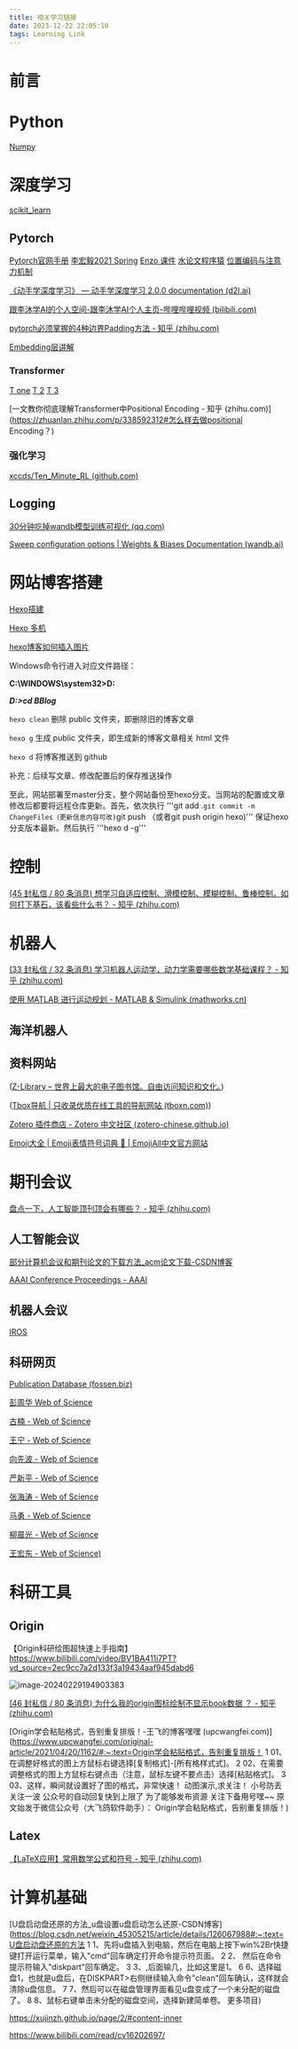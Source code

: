 ```yaml
---
title: 相关学习链接
date: 2023-12-22 22:05:10
tags: Learning Link
---
```


# 前言

 # Python

[Numpy](https://numpy.org.cn/)

# 深度学习
[scikit_learn](https://scikit-learn.org/stable/modules/preprocessing.html#standardization-or-mean-removal-and-variance-scaling)

## Pytorch
[Pytorch官网手册](https://pytorch.org/docs/stable/index.html)
[李宏毅2021 Spring](https://speech.ee.ntu.edu.tw/~hylee/ml/2021-spring.php)
[Enzo 课件](https://enzo-miman.github.io/#/README)
[水论文程序猿](https://www.cnblogs.com/nickchen121/p/15105048.html)
[位置编码与注意力机制](https://blog.csdn.net/qq_33746593/article/details/107202590)

[《动手学深度学习》 — 动手学深度学习 2.0.0 documentation (d2l.ai)](https://zh-v2.d2l.ai/)

[跟李沐学AI的个人空间-跟李沐学AI个人主页-哔哩哔哩视频 (bilibili.com)](https://space.bilibili.com/1567748478)

[pytorch必须掌握的4种边界Padding方法 - 知乎 (zhihu.com)](https://zhuanlan.zhihu.com/p/95368411)

[Embedding层讲解](https://allenwind.github.io/blog/8912/)

### Transformer
[T one](https://kazemnejad.com/blog/transformer_architecture_positional_encoding/#proposed-method)
[T 2](https://nlp.seas.harvard.edu/2018/04/03/attention.html#model-architecture)
[T 3](https://zhuanlan.zhihu.com/p/403433120)

[一文教你彻底理解Transformer中Positional Encoding - 知乎 (zhihu.com)](https://zhuanlan.zhihu.com/p/338592312#怎么样去做positional Encoding？)

### 强化学习

[xccds/Ten_Minute_RL (github.com)](https://github.com/xccds/Ten_Minute_RL)

## Logging

[30分钟吃掉wandb模型训练可视化 (qq.com)](https://mp.weixin.qq.com/s/9_gb7Fv8FKvYtjBSOev9Ag)

[Sweep configuration options | Weights & Biases Documentation (wandb.ai)](https://docs.wandb.ai/guides/sweeps/sweep-config-keys#early_terminate)


# 网站博客搭建

[Hexo搭建](https://zhuanlan.zhihu.com/p/547520780?utm_id=0)

[Hexo 多机](https://blog.csdn.net/K1052176873/article/details/122879462)

[hexo博客如何插入图片](https://zhuanlan.zhihu.com/p/265077468)

Windows命令行进入对应文件路径：

**C:\WINDOWS\system32>D:**

***D:\>cd BBlog***





`hexo clean` 删除 public 文件夹，即删除旧的博客文章

`hexo g` 生成 public 文件夹，即生成新的博客文章相关 html 文件

`hexo d` 将博客推送到 github

补充：后续写文章、修改配置后的保存推送操作

至此，网站部署至master分支，整个网站备份至hexo分支。当网站的配置或文章修改后都要将远程仓库更新。首先，依次执行
'''git add .``git commit -m ChangeFiles（更新信息内容可改)``git push （或者git push origin hexo)'''
保证hexo分支版本最新。然后执行
'''hexo d -g'''

# 控制

[(45 封私信 / 80 条消息) 想学习自适应控制、滑模控制、模糊控制、鲁棒控制，如何打下基石，该看些什么书？ - 知乎 (zhihu.com)](https://www.zhihu.com/question/25347270)

# 机器人

[(33 封私信 / 32 条消息) 学习机器人运动学，动力学需要哪些数学基础课程？ - 知乎 (zhihu.com)](https://www.zhihu.com/question/61879863/answer/3336818984)

[使用 MATLAB 进行运动规划 - MATLAB & Simulink (mathworks.cn)](https://ww2.mathworks.cn/campaigns/offers/next/getting-started-with-motion-planning-in-matlab-ebook.html?s_v1=55087&elqem=4398968_EM_CN_DIR_24-06_MOE-CG&elqTrackId=6bd354b4164d420abc2a42769ff7130b&elq=bbea92b2272a4984b74afc7fdcb53a20&elqaid=55087&elqat=1&elqCampaignId=20978)

## 海洋机器人

## 资料网站

([Z-Library – 世界上最大的电子图书馆。自由访问知识和文化。](https://zh.z-library.se/))

([Tbox导航 | 只收录优质在线工具的导航网站 (tboxn.com)](https://www.tboxn.com/#term-80))

[Zotero 插件商店 - Zotero 中文社区 (zotero-chinese.github.io)](https://zotero-chinese.github.io/zotero-plugins/#/)

[Emoji大全 | Emoji表情符号词典 📓 | EmojiAll中文官方网站](https://www.emojiall.com/zh-hans)

# 期刊会议

[盘点一下，人工智能顶刊顶会有哪些？ - 知乎 (zhihu.com)](https://zhuanlan.zhihu.com/p/585191008)

## 人工智能会议

[部分计算机会议和期刊论文的下载方法_acm论文下载-CSDN博客](https://blog.csdn.net/zffustb/article/details/114916952)

[AAAI Conference Proceedings - AAAI](https://aaai.org/aaai-publications/aaai-conference-proceedings/)

## 机器人会议

[IROS](https://ieeexplore.ieee.org/xpl/conhome/1000393/all-proceedings)

## 科研网页

[Publication Database (fossen.biz)](https://www.fossen.biz/publications/)

[彭周华 Web of Science](https://www.webofscience.com/wos/author/record/652943)

[古楠 - Web of Science ](https://www.webofscience.com/wos/author/record/1877572)

[王宁 - Web of Science](https://www.webofscience.com/wos/author/record/1821774)

[向先波 - Web of Science](https://www.webofscience.com/wos/author/record/1017232)

[严新平 - Web of Science](https://www.webofscience.com/wos/author/record/396948)

[张海涛 - Web of Science](https://www.webofscience.com/wos/author/record/217990)

[马勇 - Web of Science](https://www.webofscience.com/wos/author/record/2191269)

[柳晨光 - Web of Science](https://www.webofscience.com/wos/author/record/420875)

[王宏东 - Web of Science)](https://webofscience.clarivate.cn/wos/author/record/54691349)

# 科研工具

## Origin

【Origin科研绘图超快速上手指南】https://www.bilibili.com/video/BV1BA411i7PT?vd_source=2ec9cc7a2d133f3a19434aaf945dabd6

![image-20240229194903383](/相关学习连接/image-20240229194903383.png)

[(46 封私信 / 80 条消息) 为什么我的origin图标绘制不显示book数据 ？ - 知乎 (zhihu.com)](https://www.zhihu.com/question/525797309)

[Origin学会粘贴格式，告别重复排版！-王飞的博客嘿嘿 (upcwangfei.com)](https://www.upcwangfei.com/original-article/2021/04/20/1162/#:~:text=Origin学会粘贴格式，告别重复排版！ 1 01、在调整好格式的图上方鼠标右键选择[复制格式]-[所有格样式式]。 2 02、在需要调整格式的图上方鼠标右键点击（注意，鼠标左键不要点击）选择[粘贴格式]。 3 03、这样，瞬间就设置好了图的格式，非常快速！ 动图演示,求关注！ 小号防丢 关注一波 公众号的自动回复快到上限了 为了能够发布资源 关注下备用号嘿~~ 原文始发于微信公众号（大飞鸽软件助手）： Origin学会粘贴格式，告别重复排版！)

## Latex

[【LaTeX应用】常用数学公式和符号 - 知乎 (zhihu.com)](https://zhuanlan.zhihu.com/p/464237097)

# 计算机基础

[U盘启动盘还原的方法_u盘设置u盘启动怎么还原-CSDN博客](https://blog.csdn.net/weixin_45305215/article/details/126067988#:~:text=U盘启动盘还原的方法 1 1、先将u盘插入到电脑，然后在电脑上按下win%2Br快捷键打开运行菜单，输入"cmd"回车确定打开命令提示符页面。 2 2、 然后在命令提示符输入"diskpart"回车确定。 3 3、,后面输几，比如这里是1。 6 6、选择磁盘1，也就是u盘后，在DISKPART>右侧继续输入命令"clean"回车确认，这样就会清除u盘信息。 7 7、然后可以在磁盘管理界面看见u盘变成了一个未分配的磁盘了。 8 8、鼠标右键单击未分配的磁盘空间，选择新建简单卷。 更多项目)

https://xujinzh.github.io/page/2/#content-inner

https://www.bilibili.com/read/cv16202697/